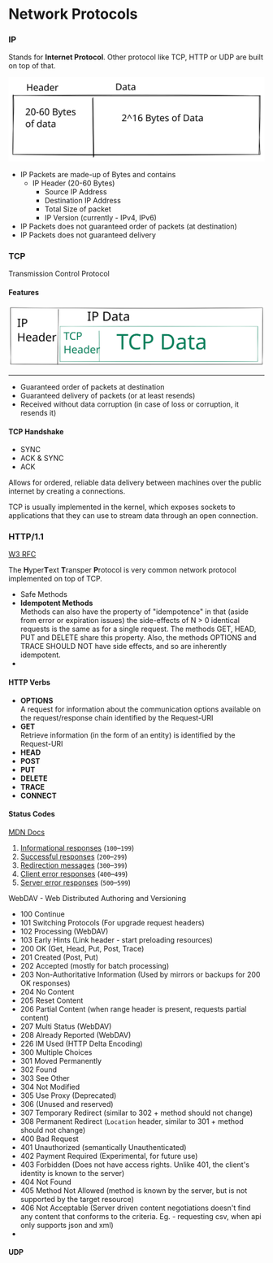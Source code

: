 # Network Protocols

### IP

Stands for **Internet Protocol**. Other protocol like TCP, HTTP or UDP are built on top of that.

<img src="../../.gitbook/assets/file.drawing (3).svg" alt="IP Packet" class="gitbook-drawing">

* IP Packets are made-up of Bytes and contains
  * IP Header (20-60 Bytes)
    * Source IP Address
    * Destination IP Address
    * Total Size of packet
    * IP Version (currently - IPv4, IPv6)
* IP Packets does not guaranteed order of packets (at destination)
* IP Packets does not guaranteed delivery

### TCP

Transmission Control Protocol&#x20;

#### **Features**

<img src="../../.gitbook/assets/file.drawing (1).svg" alt="IP Packet with TCP Header and data" class="gitbook-drawing">

****

* Guaranteed order of packets at destination
* Guaranteed delivery of packets (or at least resends)
* Received without data corruption (in case of loss or corruption, it resends it)

#### TCP Handshake

* SYNC
* ACK & SYNC
* ACK



Allows for ordered, reliable data delivery between machines over the public internet by creating a connections.

TCP is usually implemented in the kernel, which exposes sockets to applications that they can use to stream data through an open connection.

### HTTP/1.1

[W3 RFC](https://www.w3.org/Protocols/rfc2616/rfc2616-sec9.html)

The **H**yper**T**ext **T**ransper **P**rotocol is very common network protocol implemented on top of TCP.&#x20;

* Safe Methods
* **Idempotent Methods**\
  Methods can also have the property of "idempotence" in that (aside from error or expiration issues) the side-effects of N > 0 identical requests is the same as for a single request. The methods GET, HEAD, PUT and DELETE share this property. Also, the methods OPTIONS and TRACE SHOULD NOT have side effects, and so are inherently idempotent.
*

#### HTTP Verbs

* **OPTIONS**\
  A request for information about the communication options available on the request/response chain identified by the Request-URI
* **GET**\
  Retrieve information (in the form of an entity) is identified by the Request-URI
* **HEAD**
* **POST**
* **PUT**
* **DELETE**
* **TRACE**
* **CONNECT**

#### Status Codes

[MDN Docs](https://developer.mozilla.org/en-US/docs/Web/HTTP/Status)

1. [Informational responses](https://developer.mozilla.org/en-US/docs/Web/HTTP/Status#information\_responses) (`100`–`199`)
2. [Successful responses](https://developer.mozilla.org/en-US/docs/Web/HTTP/Status#successful\_responses) (`200`–`299`)
3. [Redirection messages](https://developer.mozilla.org/en-US/docs/Web/HTTP/Status#redirection\_messages) (`300`–`399`)
4. [Client error responses](https://developer.mozilla.org/en-US/docs/Web/HTTP/Status#client\_error\_responses) (`400`–`499`)
5. [Server error responses](https://developer.mozilla.org/en-US/docs/Web/HTTP/Status#server\_error\_responses) (`500`–`599`)

WebDAV - Web Distributed Authoring and Versioning

* 100 Continue
* 101 Switching Protocols (For upgrade request headers)
* 102 Processing (WebDAV)
* 103 Early Hints (Link header - start preloading resources)
* 200 OK (Get, Head, Put, Post, Trace)
* 201 Created (Post, Put)
* 202 Accepted (mostly for batch processing)
* 203 Non-Authoritative Information (Used by mirrors or backups for 200 OK responses)
* 204 No Content
* 205 Reset Content
* 206 Partial Content (when range header is present, requests partial content)
* 207 Multi Status (WebDAV)
* 208 Already Reported (WebDAV)
* 226 IM Used (HTTP Delta Encoding)
* 300 Multiple Choices
* 301 Moved Permanently
* 302 Found
* 303 See Other
* 304 Not Modified
* 305 Use Proxy (Deprecated)
* 306 (Unused and reserved)
* 307 Temporary Redirect (similar to 302 + method should not change)
* 308 Permanent Redirect (`Location` header, similar to 301 + method should not change)
* 400 Bad Request
* 401 Unauthorized (semantically Unauthenticated)
* 402 Payment Required (Experimental, for future use)
* 403 Forbidden (Does not have access rights. Unlike 401, the client's identity is known to the server)
* 404 Not Found
* 405 Method Not Allowed (method is known by the server, but is not supported by the target resource)
* 406 Not Acceptable (Server driven content negotiations doesn't find any content that conforms to the criteria. Eg. - requesting csv, when api only supports json and xml)
*

#### UDP

